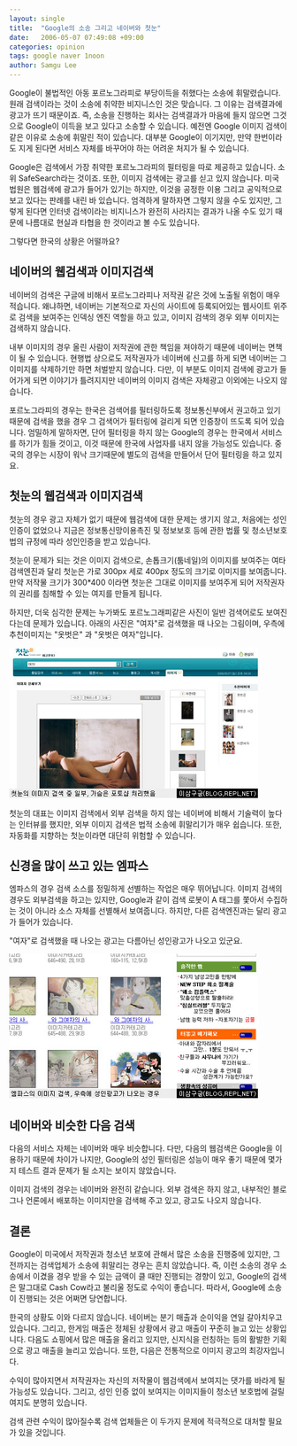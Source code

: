 ```yaml
---
layout: single
title:  "Google의 소송 그리고 네이버와 첫눈"
date:   2006-05-07 07:49:08 +09:00
categories: opinion
tags: google naver 1noon
author: Samgu Lee
---
```

Google이 불법적인 아동 포르노그라피로 부당이득을 취했다는 소송에 휘말렸습니다. 원래 검색이라는 것이 소송에 취약한 비지니스인 것은 맞습니다. 그 이유는 검색결과에 광고가 뜨기 때문이죠. 즉, 소송을 진행하는 회사는 검색결과가 마음에 들지 않으면 그것으로 Google이 이득을 보고 있다고 소송할 수 있습니다. 예전엔 Google 이미지 검색이 같은 이유로 소송에 휘말린 적이 있습니다. 대부분 Google이 이기지만, 만약 한번이라도 지게 된다면 서비스 자체를 바꾸어야 하는 어려운 처지가 될 수 있습니다.

Google은 검색에서 가장 취약한 포르노그라피의 필터링을 따로 제공하고 있습니다. 소위 SafeSearch라는 것이죠. 또한, 이미지 검색에는 광고를 싣고 있지 않습니다. 미국 법원은 웹검색에 광고가 들어가 있기는 하지만, 이것을 공정한 이용 그리고 공익적으로 보고 있다는 판례를 내린 바 있습니다. 엄격하게 말하자면 그렇지 않을 수도 있지만, 그렇게 된다면 인터넷 검색이라는 비지니스가 완전히 사라지는 결과가 나올 수도 있기 때문에 나름대로 현실과 타협을 한 것이라고 볼 수도 있습니다.

그렇다면 한국의 상황은 어떨까요?

## 네이버의 웹검색과 이미지검색

네이버의 검색은 구글에 비해서 포르노그라피나 저작권 같은 것에 노출될 위험이 매우 적습니다. 왜냐하면, 네이버는 기본적으로 자신의 사이트에 등록되어있는 웹사이트 위주로 검색을 보여주는 인덱싱 엔진 역할을 하고 있고, 이미지 검색의 경우 외부 이미지는 검색하지 않습니다.

내부 이미지의 경우 올린 사람이 저작권에 관한 책임을 져야하기 때문에 네이버는 면책이 될 수 있습니다. 현행법 상으로도 저작권자가 네이버에 신고를 하게 되면 네이버는 그 이미지를 삭제하기만 하면 처벌받지 않습니다. 다만, 이 부분도 이미지 검색에 광고가 들어가게 되면 이야기가 틀려지지만 네이버의 이미지 검색은 자체광고 이외에는 나오지 않습니다.

포르노그라피의 경우는 한국은 검색어를 필터링하도록 정보통신부에서 권고하고 있기 때문에 검색을 했을 경우 그 검색어가 필터링에 걸리게 되면 인증창이 뜨도록 되어 있습니다. 엄밀하게 말하자면, 단어 필터링을 하지 않는 Google의 경우는 한국에서 서비스를 하기가 힘들 것이고, 이것 때문에 한국에 사업자를 내지 않을 가능성도 있습니다. 중국의 경우는 시장이 워낙 크기때문에 별도의 검색을 만들어서 단어 필터링을 하고 있지요.

## 첫눈의 웹검색과 이미지검색

첫눈의 경우 광고 자체가 없기 때문에 웹검색에 대한 문제는 생기지 않고, 처음에는 성인인증이 없었으나 지금은 정보통신망이용촉진 및 정보보호 등에 관한 법률 및 청소년보호법의 규정에 따라 성인인증을 받고 있습니다.

첫눈이 문제가 되는 것은 이미지 검색으로, 손톱크기(툼네일)의 이미지를 보여주는 여타 검색엔진과 달리 첫눈은 가로 300px 세로 400px 정도의 크기로 이미지를 보여줍니다. 만약 저작물 크기가 300*400 이라면 첫눈은 그대로 이미지를 보여주게 되어 저작권자의 권리를 침해할 수 있는 여지를 만들게 됩니다.

하지만, 더욱 심각한 문제는 누가봐도 포르노그래피같은 사진이 일반 검색어로도 보여진다는데 문제가 있습니다. 아래의 사진은 "여자"로 검색했을 때 나오는 그림이며, 우측에 추천이미지는 "옷벗은" 과 "옷벗은 여자"입니다.

![첫눈에서 보여지는 누드사진](/assets/fs_node_image.jpg)

첫눈의 대표는 이미지 검색에서 외부 검색을 하지 않는 네이버에 비해서 기술력이 높다는 인터뷰를 했지만, 외부 이미지 검색은 법적 소송에 휘말리기가 매우 쉽습니다. 또한, 자동화를 지향하는 첫눈이라면 대단히 위험할 수 있습니다.

## 신경을 많이 쓰고 있는 엠파스

엠파스의 경우 검색 소스를 정밀하게 선별하는 작업은 매우 뛰어납니다. 이미지 검색의 경우도 외부검색을 하고는 있지만, Google과 같이 검색 로봇이 A 태그를 쫓아서 수집하는 것이 아니라 소스 자체를 선별해서 보여줍니다. 하지만, 다른 검색엔진과는 달리 광고가 들어가 있습니다.

"여자"로 검색했을 때 나오는 광고는 다름아닌 성인광고가 나오고 있군요.

![엠파스의 이미지검색, 우측에 성인광고가 나오는 경우가 있다.](/assets/empas_image_search.jpg)

## 네이버와 비슷한 다음 검색

다음의 서비스 자체는 네이버와 매우 비슷합니다. 다만, 다음의 웹검색은 Google을 이용하기 때문에 차이가 나지만, Google의 성인 필터링은 성능이 매우 좋기 때문에 몇가지 테스트 결과 문제가 될 소지는 보이지 않았습니다.

이미지 검색의 경우는 네이버와 완전히 같습니다. 외부 검색은 하지 않고, 내부적인 블로그나 언론에서 배포하는 이미지만을 검색해 주고 있고, 광고도 나오지 않습니다.

## 결론

Google이 미국에서 저작권과 청소년 보호에 관해서 많은 소송을 진행중에 있지만, 그 전까지는 검색업체가 소송에 휘말리는 경우는 흔치 않았습니다. 즉, 이런 소송의 경우 소송에서 이겼을 경우 받을 수 있는 금액이 클 때만 진행되는 경향이 있고, Google의 검색은 말그대로 Cash Cow라고 불리울 정도로 수익이 좋습니다. 따라서, Google에 소송이 진행되는 것은 어쩌면 당연합니다.

한국의 상황도 이와 다르지 않습니다. 네이버는 분기 매출과 순이익을 연일 갈아치우고 있습니다. 그리고, 한게임 매출은 정체된 상황에서 광고 매출이 꾸준히 늘고 있는 상황입니다. 다음도 쇼핑에서 많은 매출을 올리고 있지만, 신지식을 런칭하는 등의 활발한 기획으로 광고 매출을 늘리고 있습니다. 또한, 다음은 전통적으로 이미지 광고의 최강자입니다.

수익이 많아지면서 저작권자는 자신의 저작물이 웹검색에서 보여지는 댓가를 바라게 될 가능성도 있습니다. 그리고, 성인 인증 없이 보여지는 이미지들이 청소년 보호법에 걸릴 여지도 분명히 있습니다.

검색 관련 수익이 많아질수록 검색 업체들은 이 두가지 문제에 적극적으로 대처할 필요가 있을 것입니다.
